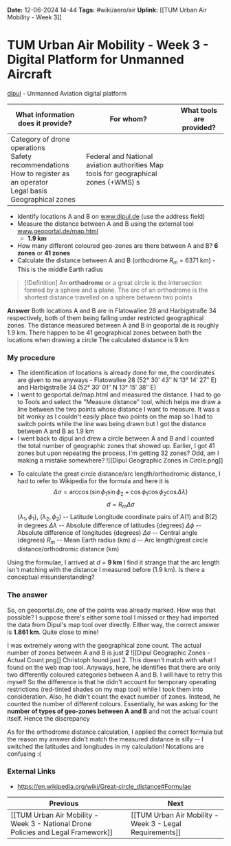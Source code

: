 **Date:** 12-06-2024 14-44
**Tags:** #wiki/aero/air 
**Uplink:** [[TUM Urban Air Mobility - Week 3]]

# TUM Urban Air Mobility - Week 3 - Digital Platform for Unmanned Aircraft
[dipul](www.dipul.de) - Unmanned Aviation digital platform 

| What information does it provide?                                                                                             | For whom?                                 | What tools are provided?                 |
| ----------------------------------------------------------------------------------------------------------------------------- | ----------------------------------------- | --------------------------------------- |
| Category of drone operations<br>Safety recommendations<br>How to register as an operator<br>Legal basis<br>Geographical zones | Federal and National aviation authorities Map tools for geographical zones (+WMS) s  |
- Identify locations A and B on www.dipul.de (use the address field)
- Measure the distance between A and B using the external tool www.geoportal.de/map.html
	- **1.9 km** 
- How many different coloured geo-zones are there between A and B? **6 zones** or **41 zones**
- Calculate the distance between A and B (orthodrome $R_m$ = 6371 km) - This is the middle Earth radius

>[!Definition]
>An **orthodrome** or a great circle is the intersection formed by a sphere and a plane. The arc of an orthodrome is the shortest distance travelled on a sphere between two points

**Answer**
Both locations A and B are in Flatowallee 28 and Harbigstraße 34 respectively, both of them being falling under restricted geographical zones. The distance measured between A and B in geoportal.de is roughly 1.9 km. There happen to be 41 geographical zones between both the locations when drawing a circle 
The calculated distance is 9 km

### My procedure
- The identification of locations is already done for me, the coordinates are given to me anyways - Flatowallee 28 (52° 30′ 43″ N 13° 14′ 27″ E) and Harbigstraße 34 (52° 30′ 01″ N 13° 15′ 38″ E)
- I went to geoportal.de/map.html and measured the distance. I had to go to Tools and select the "Measure distance" tool, which helps me draw a line between the two points whose distance I want to measure. It was a bit wonky as I couldn't easily place two points on the map so I had to switch points while the line was being drawn but I got the distance between A and B as 1.9 km
- I went back to dipul and drew a circle between A and B and I counted the total number of geographic zones that showed up. Earlier, I got 41 zones but upon repeating the process, I'm getting 32 zones? Odd, am I making a mistake somewhere?
![[Dipul Geographic Zones in Circle.png]]
* To calculate the great circle distance/arc length/orthodromic distance, I had to refer to Wikipedia for the formula and here it is
$$\Delta\sigma = \arccos(\sin\phi_1\sin\phi_2 +\cos\phi_1\cos\phi_2\cos\Delta\lambda) $$
$$d = R_m\Delta\sigma$$
$(\lambda_1, \phi_1)$, $(\lambda_2, \phi_2)$ -- Latitude Longitude coordinate pairs of A(1) and B(2) in degrees 
$\Delta\lambda$ -- Absolute difference of latitudes (degrees)
$\Delta\phi$ -- Absolute difference of longitudes (degrees)
$\Delta\sigma$ -- Central angle (degrees)
$R_m$ -- Mean Earth radius (km)
$d$ -- Arc length/great circle distance/orthodromic distance (km)

Using the formulae, I arrived at $d$ = **9 km**
I find it strange that the arc length isn't matching with the distance I measured before (1.9 km). Is there a conceptual misunderstanding?

### The answer
So, on geoportal.de, one of the points was already marked. How was that possible? I suppose there's either some tool I missed or they had imported the data from Dipul's map tool over directly. Either way, the correct answer is **1.861 km**. Quite close to mine!

I was extremely wrong with the geographical zone count. The actual number of zones between A and B is just **2** 
![[Dipul Geographic Zones - Actual Count.png]]
Christoph found just 2. This doesn't match with what I found on the web map tool. Anyways, here, he identifies that there are only two differently coloured categories between A and B. I will have to retry this myself 
So the difference is that he didn't account for temporary operating restrictions (red-tinted shades on my map tool) while I took them into consideration. Also, he didn't count the exact number of zones. Instead, he counted the number of different colours. Essentially, he was asking for the **number of types of geo-zones between A and B** and not the actual count itself. Hence the discrepancy

As for the orthodrome distance calculation, I applied the correct formula but the reason my answer didn't match the measured distance is silly -- I switched the latitudes and longitudes in my calculation! Notations are confusing :(

### External Links
- https://en.wikipedia.org/wiki/Great-circle_distance#Formulae

| Previous                                                                          |     | Next                                                     |
| --------------------------------------------------------------------------------- | --- | -------------------------------------------------------- |
| [[TUM Urban Air Mobility - Week 3 - National Drone Policies and Legal Framework]] |     | [[TUM Urban Air Mobility - Week 3 - Legal Requirements]] |

